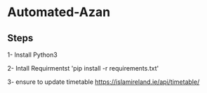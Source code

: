 # Automated-Azan


## Steps

1- Install Python3 

2- Intall Requirmentst 'pip install -r requirements.txt'

3- ensure to update timetable https://islamireland.ie/api/timetable/
